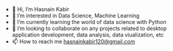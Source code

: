 - 👋 Hi, I’m Hasnain Kabir
- 👀 I’m interested in Data Science, Machine Learning
- 🌱 I’m currently learning the world of data science with Python
- 💞️ I’m looking to collaborate on any projects related to desktop application development, data analysis, data viualization, etc
- 📫 How to reach me hasnainkabir120@gmail.com

<!---
Hasnain-iut/Hasnain-iut is a ✨ special ✨ repository because its `README.md` (this file) appears on your GitHub profile.
You can click the Preview link to take a look at your changes.
--->
